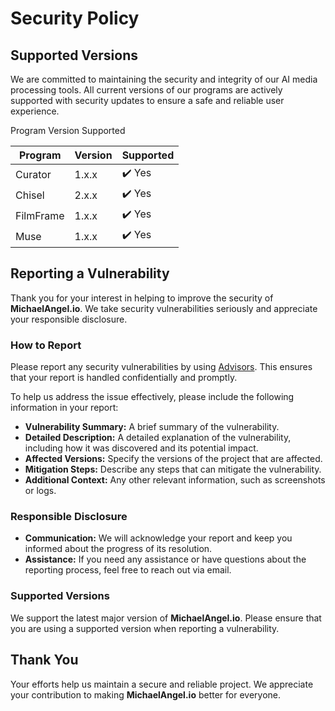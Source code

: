 # Security Policy

## Supported Versions

We are committed to maintaining the security and integrity of our AI media processing tools. All current versions of our programs are actively supported with security updates to ensure a safe and reliable user experience.

Program	Version	Supported

| Program         | Version | Supported          |
| --------------- | ------- | ------------------ |
| Curator         | 1.x.x   | ✔️ Yes              |
| Chisel          | 2.x.x   | ✔️ Yes              |
| FilmFrame       | 1.x.x   | ✔️ Yes              |
| Muse            | 1.x.x   | ✔️ Yes              |

## Reporting a Vulnerability

Thank you for your interest in helping to improve the security of **MichaelAngel.io**. We take security vulnerabilities seriously and appreciate your responsible disclosure.

### How to Report

Please report any security vulnerabilities by using [Advisors](https://github.com/M1ck4/MichaelAngel.io/security/advisories).
This ensures that your report is handled confidentially and promptly.

To help us address the issue effectively, please include the following information in your report:

- **Vulnerability Summary:** A brief summary of the vulnerability.
- **Detailed Description:** A detailed explanation of the vulnerability, including how it was discovered and its potential impact.
- **Affected Versions:** Specify the versions of the project that are affected.
- **Mitigation Steps:** Describe any steps that can mitigate the vulnerability.
- **Additional Context:** Any other relevant information, such as screenshots or logs.

### Responsible Disclosure

- **Communication:** We will acknowledge your report and keep you informed about the progress of its resolution.
- **Assistance:** If you need any assistance or have questions about the reporting process, feel free to reach out via email.

### Supported Versions

We support the latest major version of **MichaelAngel.io**. Please ensure that you are using a supported version when reporting a vulnerability.

## Thank You

Your efforts help us maintain a secure and reliable project. We appreciate your contribution to making **MichaelAngel.io** better for everyone.


